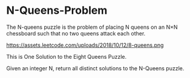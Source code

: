 # N-Queens-Problem

The N-queens puzzle is the problem of placing N queens on an N×N chessboard such that no two queens attack each other.

https://assets.leetcode.com/uploads/2018/10/12/8-queens.png

This is One Solution to the Eight Queens Puzzle.

Given an integer N, return all distinct solutions to the N-Queens puzzle.
